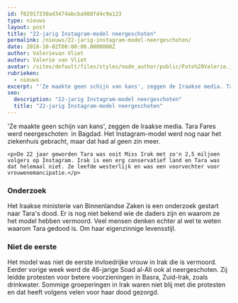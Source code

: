 ```yaml
---
id: f02917330ad3474abcba908fd4c9a123
type: nieuws
layout: post
title: "22-jarig Instagram-model neergeschoten"
permalink: /nieuws/22-jarig-instagram-model-neergeschoten/
date: 2018-10-02T00:00:00.0000000Z
author: Valerievan Vliet
auteur: Valerie van Vliet
avatar: /sites/default/files/styles/node_author/public/Foto%20Valerie.jpg?itok=JJKtHUUV
rubrieken:
  - nieuws
excerpt: "'Ze maakte geen schijn van kans', zeggen de Iraakse media. Tara Fares werd neergeschoten  in Bagdad. Het Instagram-model werd nog naar het ziekenhuis gebracht, maar dat had al geen zin meer.  "
seo:
  description: "22-jarig Instagram-model neergeschoten"
  title: "22-jarig Instagram-model neergeschoten"
---
```

'Ze maakte geen schijn van kans', zeggen de Iraakse media. Tara Fares werd neergeschoten  in Bagdad. Het Instagram-model werd nog naar het ziekenhuis gebracht, maar dat had al geen zin meer.  

    <p>De 22 jaar geworden Tara was ooit Miss Irak met zo'n 2,5 miljoen volgers op Instagram. Irak is een erg conservatief land en Tara was dat helemaal niet. Ze leefde westerlijk en was een voorvechter voor vrouwenemancipatie.</p>
<h3>Onderzoek</h3>
<p>Het Iraakse ministerie van Binnenlandse Zaken is een onderzoek gestart naar Tara's dood. Er is nog niet bekend wie de daders zijn en waarom ze het model hebben vermoord. Veel mensen denken echter al wel te weten waarom Tara gedood is. Om haar eigenzinnige levensstijl.</p>
<h3>Niet de eerste</h3>
<p>Het model was niet de eerste invloedrijke vrouw in Irak die is vermoord. Eerder vorige week werd de 46-jarige Soad al-Ali ook al neergeschoten. Zij leidde protesten voor betere voorzieningen in Basra, Zuid-Irak, zoals drinkwater. Sommige groeperingen in Irak waren niet blij met die protesten en dat heeft volgens velen voor haar dood gezorgd.</p>
<p><div class="media media-element-container media-default"><div id="file-534773" class="file file-image file-image-oembed">

        
  
  <div class="content">
    
  </div>

  
</div>
</div>
<p> </p>  
